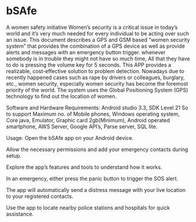 # bSAfe
A women safety initiative
Women’s security is a critical issue in today’s world and it’s very much needed for every individual to be acting over such an issue. This document describes a GPS and GSM based “women security system” that provides the combination of a GPS device as well as provide alerts and messages with an emergency button trigger. whenever somebody is in trouble they might not have so much time, All that they have to do is pressing the volume key for 5 seconds. This APP provides a realizable, cost-effective solution to problem detection. Nowadays due to recently happened cases such as rape by drivers or colleagues, burglary, etc., women security, especially women security has become the foremost priority of the world. The system uses the Global Positioning System (GPS) technology to find out the location of women. 

Software and Hardware Requirements:
Android studio 3.3, SDK Level 21 So to support Maximum no. of Mobile phones, Windows operating system, Core java, Emulator, Graphic card 2gb(Minimum), Android operated smartphone, AWS Server, Google API’s, Parse server, SQL lite.   

Usage: 
Open the bSAfe app on your Android device.

Allow the necessary permissions and add your emergency contacts during setup.

Explore the app’s features and tools to understand how it works.

In an emergency, either press the panic button  to trigger the SOS alert.

The app will automatically send a distress message with your live location to your registered contacts.

Use the app to locate nearby police stations and hospitals for quick assistance.

